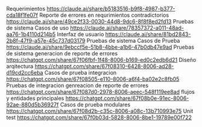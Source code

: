 Requerimientos https://claude.ai/share/b5183516-b9f8-4987-b377-cda18f1fe07f
Reporte de errores en requrimientos contradictorios https://claude.ai/share/49ce2f33-0030-44d8-9dc6-8f8f8ed2fd13
Pruebas de sistema Casos de uso https://claude.ai/share/78357372-a011-48ad-aa76-1b4110d214b5
Interfaz de usuario https://claude.ai/share/81bd2843-2b8f-47f9-a57e-45c737d03179
Pruebas de sistema Casos de Prueba https://claude.ai/share/9ebccf5e-51b8-4bbe-a1b6-47b0db47e9ad
Pruebas de sistema generacion de reporte de errores https://chatgpt.com/share/67f06fbf-1f48-8006-b169-ed0c2edb6d21
Diseño arqitectura https://chatgpt.com/share/67f08310-6428-8006-ad28-d19cd2cc6eba
Casos de prueba integracion https://chatgpt.com/share/67f08505-e110-8006-a6f4-ba02e2c8fb05
Pruebas de integracion genreacion de reporte de errores https://chatgpt.com/share/67f087d0-2978-8006-aeec-548f119ee8ad
flujos y entidades principales https://chatgpt.com/share/67f08b0e-91ec-8006-92ae-880d5b36927f
Casos de prueba modulares https://chatgpt.com/share/67f08d2b-c35c-8006-a08c-13b710993e75
Unit test https://chatgpt.com/share/67f0b03d-5828-8006-8be1-19789e00f722
